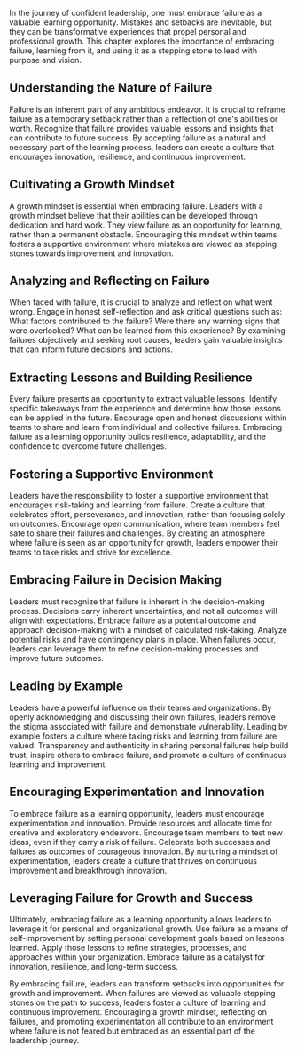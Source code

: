 
In the journey of confident leadership, one must embrace failure as a valuable learning opportunity. Mistakes and setbacks are inevitable, but they can be transformative experiences that propel personal and professional growth. This chapter explores the importance of embracing failure, learning from it, and using it as a stepping stone to lead with purpose and vision.

**Understanding the Nature of Failure**
---------------------------------------

Failure is an inherent part of any ambitious endeavor. It is crucial to reframe failure as a temporary setback rather than a reflection of one's abilities or worth. Recognize that failure provides valuable lessons and insights that can contribute to future success. By accepting failure as a natural and necessary part of the learning process, leaders can create a culture that encourages innovation, resilience, and continuous improvement.

**Cultivating a Growth Mindset**
--------------------------------

A growth mindset is essential when embracing failure. Leaders with a growth mindset believe that their abilities can be developed through dedication and hard work. They view failure as an opportunity for learning, rather than a permanent obstacle. Encouraging this mindset within teams fosters a supportive environment where mistakes are viewed as stepping stones towards improvement and innovation.

**Analyzing and Reflecting on Failure**
---------------------------------------

When faced with failure, it is crucial to analyze and reflect on what went wrong. Engage in honest self-reflection and ask critical questions such as: What factors contributed to the failure? Were there any warning signs that were overlooked? What can be learned from this experience? By examining failures objectively and seeking root causes, leaders gain valuable insights that can inform future decisions and actions.

**Extracting Lessons and Building Resilience**
----------------------------------------------

Every failure presents an opportunity to extract valuable lessons. Identify specific takeaways from the experience and determine how those lessons can be applied in the future. Encourage open and honest discussions within teams to share and learn from individual and collective failures. Embracing failure as a learning opportunity builds resilience, adaptability, and the confidence to overcome future challenges.

**Fostering a Supportive Environment**
--------------------------------------

Leaders have the responsibility to foster a supportive environment that encourages risk-taking and learning from failure. Create a culture that celebrates effort, perseverance, and innovation, rather than focusing solely on outcomes. Encourage open communication, where team members feel safe to share their failures and challenges. By creating an atmosphere where failure is seen as an opportunity for growth, leaders empower their teams to take risks and strive for excellence.

**Embracing Failure in Decision Making**
----------------------------------------

Leaders must recognize that failure is inherent in the decision-making process. Decisions carry inherent uncertainties, and not all outcomes will align with expectations. Embrace failure as a potential outcome and approach decision-making with a mindset of calculated risk-taking. Analyze potential risks and have contingency plans in place. When failures occur, leaders can leverage them to refine decision-making processes and improve future outcomes.

**Leading by Example**
----------------------

Leaders have a powerful influence on their teams and organizations. By openly acknowledging and discussing their own failures, leaders remove the stigma associated with failure and demonstrate vulnerability. Leading by example fosters a culture where taking risks and learning from failure are valued. Transparency and authenticity in sharing personal failures help build trust, inspire others to embrace failure, and promote a culture of continuous learning and improvement.

**Encouraging Experimentation and Innovation**
----------------------------------------------

To embrace failure as a learning opportunity, leaders must encourage experimentation and innovation. Provide resources and allocate time for creative and exploratory endeavors. Encourage team members to test new ideas, even if they carry a risk of failure. Celebrate both successes and failures as outcomes of courageous innovation. By nurturing a mindset of experimentation, leaders create a culture that thrives on continuous improvement and breakthrough innovation.

**Leveraging Failure for Growth and Success**
---------------------------------------------

Ultimately, embracing failure as a learning opportunity allows leaders to leverage it for personal and organizational growth. Use failure as a means of self-improvement by setting personal development goals based on lessons learned. Apply those lessons to refine strategies, processes, and approaches within your organization. Embrace failure as a catalyst for innovation, resilience, and long-term success.

By embracing failure, leaders can transform setbacks into opportunities for growth and improvement. When failures are viewed as valuable stepping stones on the path to success, leaders foster a culture of learning and continuous improvement. Encouraging a growth mindset, reflecting on failures, and promoting experimentation all contribute to an environment where failure is not feared but embraced as an essential part of the leadership journey.
